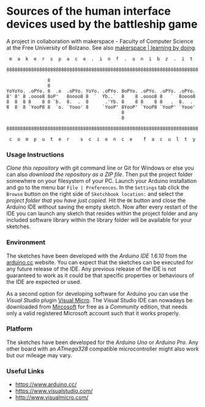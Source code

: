 # Sources of the human interface devices used by the battleship game

A project in collaboration with makerspace - Faculty of Computer Science at
the Free University of Bolzano. See also
[makerspace | learning by doing](http://makerspace.inf.unibz.it/).

```
 m  a  k  e  r  s  p  a  c  e  .  i  n  f  .  u  n  i  b  z  .  i  t  
                                                                      
8888888888888888888888888888888888888888888888888888888888888888888888
                                                                      
               8                                                      
               8                                                      
YoYoYo. .oPYo. 8  .o  .oPYo. YoYo. .oPYo. 8oPYo. .oPYo. .oPYo. .oPYo. 
8' 8' 8 .oooo8 8oP'   8oooo8 8  `  Yb..`  8    8 .oooo8 8   `  8oooo8 
8  8  8 8    8 8 `b.  8.  .  8      .'Yb. 8    8 8    8 8   .  8.  .  
8  8  8 `YooP8 8  `o. `Yooo' 8     `YooP' 8YooP' `YooP8 `YooP' `Yooo' 
                                          8                           
                                          8                           
                                                                      
8888888888888888888888888888888888888888888888888888888888888888888888
                                                                      
 c  o  m  p  u  t  e  r    s  c  i  e  n  c  e    f  a  c  u  l  t  y 
```

### Usage Instructions

*Clone this repository* with git command line or Git for Windows or else you can
also *download the repository as a ZIP file*. Then put the project folder
somewhere on your filesystem of your PC. Launch your Arduino installation and go
to the menu bar `File | Preferences`. In the `Settings` tab click the `Browse`
button on the right side of `Sketchbook location:` and select the *project
folder that you have just copied*. Hit the `OK` button and close the Arduino IDE
without saving the empty sketch. Now after every restart of the IDE you can
launch any sketch that resides within the project folder and any included
software library within the library folder will be available for your sketches.

### Environment

The sketches have been developed with the *Arduino IDE 1.6.10* from the
[arduino.cc](https://www.arduino.cc/) website. You can expect that the sketches
can be executed for any future release of the IDE. Any previous release of the
IDE is not guaranteed to work as it could be that specific properties or
behaviours of the IDE are expected or used.

As a second option for developing software for Arduino you can use the *Visual
Studio* plugin [Visual Micro](http://www.visualmicro.com/). The Visual Studio
IDE can nowadays be downloaded from [Mircosoft](https://www.visualstudio.com/)
for free as a *Community* edition, that needs only a valid registered Microsoft
account such that it works properly.

### Platform

The sketches have been developed for the *Arduino Uno* or *Arduino Pro*. Any
other board with an *ATmega328* compatible microcontroller might also work but
our mileage may vary.

### Useful Links
* https://www.arduino.cc/
* https://www.visualstudio.com/
* http://www.visualmicro.com/
